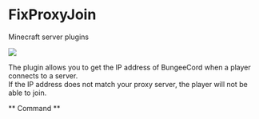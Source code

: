 # FixProxyJoin
Minecraft server plugins

<img float="left" src="https://zorotex.org/kartinki/gitimg.jpg">

The plugin allows you to get the IP address of BungeeCord when a player connects to a server.
<br/>
If the IP address does not match your proxy server, the player will not be able to join.

** Command **
